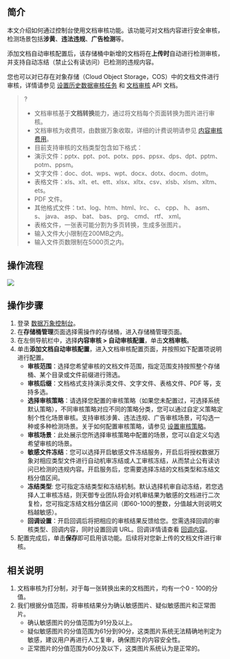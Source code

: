 ## 简介

本文介绍如何通过控制台使用文档审核功能。该功能可对文档内容进行安全审核，检测场景包括**涉黄**、**违法违规**、**广告检测**等。

添加文档自动审核配置后，该存储桶中新增的文档将在**上传时**自动进行检测审核，并支持自动冻结（禁止公有读访问）已检测的违规内容。

您也可以对已存在对象存储（Cloud Object Storage，COS）中的文档文件进行审核，详情请参见 [设置历史数据审核任务](https://cloud.tencent.com/document/product/460/59083) 和 [文档审核](https://cloud.tencent.com/document/product/460/59379) API 文档。

>?
> - 文档审核基于**文档转换**能力，通过将文档每个页面转换为图片进行审核。
> - 文档审核为收费项，由数据万象收取，详细的计费说明请参见 [内容审核费用](https://cloud.tencent.com/document/product/460/58119#.E6.96.87.E6.A1.A3.E5.AE.A1.E6.A0.B8.E8.B4.B9.E7.94.A8)。
> - 目前支持审核的文档类型包含如下格式：
>  - 演示文件：pptx、ppt、pot、potx、pps、ppsx、dps、dpt、pptm、potm、ppsm。
>  - 文字文件：doc、dot、wps、wpt、docx、dotx、docm、dotm。
>  - 表格文件：xls、xlt、et、ett、xlsx、xltx、csv、xlsb、xlsm、xltm、ets。
>  - PDF 文件。
>  - 其他格式文件：txt、log、htm、html、lrc、 c、 cpp、 h、 asm、 s、 java、 asp、 bat、 bas、 prg、 cmd、 rtf、 xml。
> - 表格文件，一张表可能分割为多页转换，生成多张图片。
> - 输入文件大小限制在200MB之内。
> - 输入文件页数限制在5000页之内。

## 操作流程

![](https://qcloudimg.tencent-cloud.cn/raw/f22a7a5c6dc5640dd7eb16d46494afd8.png)


## 操作步骤

1. 登录 [数据万象控制台](https://console.cloud.tencent.com/ci)。
2. 在**存储桶管理**页面选择需操作的存储桶，进入存储桶管理页面。
3. 在左侧导航栏中，选择**内容审核 > 自动审核配置**，单击**文档审核**。
4. 单击**添加文档自动审核配置**，进入文档审核配置页面，并按照如下配置项说明进行配置。
   - **审核范围**：选择您希望审核的文档文件范围，指定范围支持按照整个存储桶、某个目录或文件前缀进行筛选。
   - **审核后缀**：文档格式支持演示类文件、文字文件、表格文件、PDF 等，支持多选。
   - **选择审核策略**：请选择您配置的审核策略（如果您未配置过，可选择系统默认策略），不同审核策略对应不同的策略分类，您可以通过自定义策略定制个性化场景审核。支持审核涉黄、违法违规、广告审核场景，可勾选一种或多种检测场景。关于如何配置审核策略，请参见 [设置审核策略](https://cloud.tencent.com/document/product/460/56345)。
   - **审核场景**：此处展示您所选择审核策略中配置的场景，您可以自定义勾选希望审核的场景。
   - **敏感文件冻结**：您可以选择开启敏感文件冻结服务，开启后将授权数据万象对相应类型文件进行自动机审冻结或人工审核冻结，从而禁止公有读访问已检测的违规内容。开启服务后，您需要选择冻结的文档类型和冻结文档分值区间。
   - **冻结类型**: 您可指定冻结类型和冻结机制。默认选择机审自动冻结，若您选择人工审核冻结，则天御专业团队将会对机审结果为敏感的文档进行二次复检，您可指定冻结文档分值区间（即60-100的整数，分值越大则说明文档越敏感）。
   - **回调设置**：开启回调后将把相应的审核结果反馈给您。您需选择回调的审核类型、回调内容，同时设置回调 URL。回调详情请查看 [回调内容](https://cloud.tencent.com/document/product/460/62385)。
5. 配置完成后，单击**保存**即可启用该功能。后续将对您新上传的文档文件进行审核。

## 相关说明

1. 文档审核为打分制，对于每一张转换出来的文档图片，均有一个0 - 100的分值。
2. 我们根据分值范围，将审核结果分为确认敏感图片、疑似敏感图片和正常图片。
   - 确认敏感图片的分值范围为91分及以上。
   - 疑似敏感图片的分值范围为61分到90分，这类图片系统无法精确地判定为敏感，建议用户再进行人工复审，确保图片的内容安全性。
   - 正常图片的分值范围为60分及以下，这类图片系统认为是正常的。
